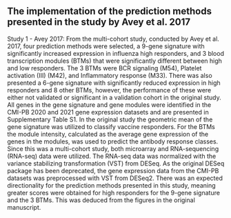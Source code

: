 ## The implementation of the prediction methods presented in the study by Avey et al. 2017

Study 1 - Avey 2017:
From the multi-cohort study, conducted by Avey et al. 2017, four prediction methods were selected, a 9-gene signature with significantly increased expression in influenza high responders, and 3 blood transcription modules (BTMs) that were significantly different between high and low responders. The 3 BTMs were BCR signaling (M54), Platelet activation (III) (M42), and Inflammatory response (M33). There was also presented a 6-gene signature with significantly reduced expression in high responders and 8 other BTMs, however, the performance of these were either not validated or significant in a validation cohort in the original study. All genes in the gene signature and gene modules were identified in the CMI-PB 2020 and 2021 gene expression datasets and are presented in Supplementary Table S1. In the original study the geometric mean of the gene signature was utilized to classify vaccine responders. For the BTMs the module intensity, calculated as the average gene expression of the genes in the modules, was used to predict the antibody response classes. Since this was a multi-cohort study, both microarray and RNA-sequencing (RNA-seq) data were utilized. The RNA-seq data was normalized with the variance stabilizing transformation (VST) from DESeq. As the original DESeq package has been deprecated, the gene expression data from the CMI-PB datasets was preprocessed with VST from DESeq2. There was an expected directionality for the prediction methods presented in this study, meaning greater scores were obtained for high responders for the 9-gene signature and the 3 BTMs. This was deduced from the figures in the original manuscript.
